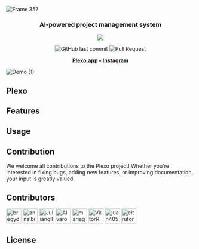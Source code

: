 ![Frame 357](https://github.com/plexoapp/plexo-platform/assets/30696989/644be273-d195-4277-8e1e-c49a50b53924)

<h3 align="center">
  AI-powered project management system
</h3>

<p align="center">
  <a href="https://hub.docker.com/r/minskylab/plexo-platform/tags"><img src="https://img.shields.io/docker/v/minskylab/plexo-platform?color=19B888&label="></a>
<p>

<p align="center">
  <img alt="GitHub last commit" src="https://img.shields.io/github/last-commit/plexoapp/plexo-platform?color=blue">
  <img alt="Pull Request" src="https://img.shields.io/badge/PRs-welcome-blue">
</p>

<p align="center">
  <strong>
    <a href="https://www.hub.plexo.app">Plexo.app</a> • <a href="https://www.instagram.com/plexo_app/">Instagram</a>
  </strong>
</p>

![Demo (1)](https://github.com/plexoapp/plexo-platform/assets/30696989/45603923-5420-49e5-8fe2-59618b3b099c)

## Plexo
## Features
## Usage
## Contribution

We welcome all contributions to the Plexo project! Whether you're interested in fixing bugs, adding new features, or improving documentation, your input is greatly valued.


## Contributors


[//]: contributor-faces
<a href="https://github.com/bregydoc"><img src="https://avatars.githubusercontent.com/u/18302365?s=96&v=4" title="bregydoc" width="40" height="40"></a>
<a href="https://github.com/annalbirena"><img src="https://avatars.githubusercontent.com/u/30696989?v=4" title="annalbirena" width="40" height="40"></a>
<a href="https://github.com/Julianqll"><img src="https://avatars.githubusercontent.com/u/64666002?s=96&v=4" title="Julianqll" width="40" height="40"></a>
<a href="https://github.com/AlvaroZev"><img src="https://avatars.githubusercontent.com/u/62489050?s=96&v=4" title="AlvaroZev" width="40" height="40"></a>
<a href="https://github.com/mariagnoriegag"><img src="https://avatars.githubusercontent.com/u/25857636?v=4" title="mariagnoriegag" width="40" height="40"></a>
<a href="https://github.com/VktorR"><img src="https://avatars.githubusercontent.com/u/134090955?v=4" title="VktorR" width="40" height="40"></a>
<a href="https://github.com/juan4056"><img src="https://avatars.githubusercontent.com/u/38072704?s=96&v=4" title="juan4056" width="40" height="40"></a>
<a href="https://github.com/eltruforce"><img src="https://avatars.githubusercontent.com/u/101885013?s=96&v=4" title="eltruforce" width="40" height="40"></a>

[//]: contributor-faces

## License


